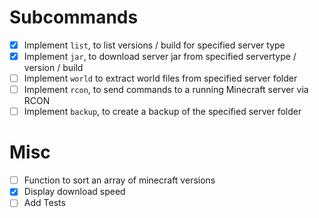 # Subcommands

- [x] Implement `list`, to list versions / build for specified server type
- [x] Implement `jar`, to download server jar from specified servertype / version / build
- [ ] Implement `world` to extract world files from specified server folder
- [ ] Implement `rcon`, to send commands to a running Minecraft server via RCON
- [ ] Implement `backup`, to create a backup of the specified server folder

# Misc

- [ ] Function to sort an array of minecraft versions
- [x] Display download speed
- [ ] Add Tests
